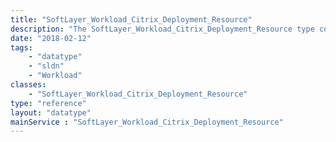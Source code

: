 ```yaml
---
title: "SoftLayer_Workload_Citrix_Deployment_Resource"
description: "The SoftLayer_Workload_Citrix_Deployment_Resource type contains the information of the resource such as the Deployment ID, resource's Billing Item ID, Order ID and Role of the resource in the CVAD deployment. "
date: "2018-02-12"
tags:
    - "datatype"
    - "sldn"
    - "Workload"
classes:
    - "SoftLayer_Workload_Citrix_Deployment_Resource"
type: "reference"
layout: "datatype"
mainService : "SoftLayer_Workload_Citrix_Deployment_Resource"
---
```

